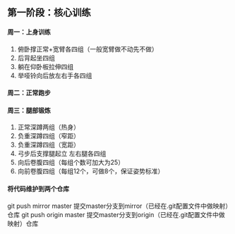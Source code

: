 ## 第一阶段：核心训练

#### 周一：上身训练

1. 俯卧撑正常+宽臂各四组（一般宽臂做不动先不做）
2. 后背起坐四组
3. 躺在仰卧板拉伸四组
4. 举哑铃向后放左右手各四组

#### 周二：正常跑步

#### 周三：腿部锻炼

1. 正常深蹲两组（热身）
2. 负重深蹲四组（窄距）
3. 负重深蹲四组（宽距）
4. 弓步后支撑腿起立 左右腿各四组
5. 向后卷腹四组（每组个数可加大为25）
6. 向前卷腹四组（每组12个，可做8个，保证姿势标准）


#### 将代码维护到两个仓库
git push mirror master 提交master分支到mirror（已经在.git配置文件中做映射）仓库
git push origin master 提交master分支到origin（已经在.git配置文件中做映射）仓库


